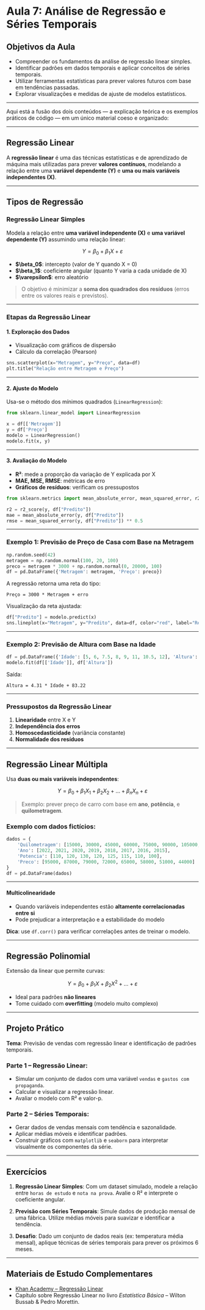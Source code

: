 # Aula 7: Análise de Regressão e Séries Temporais

## Objetivos da Aula

* Compreender os fundamentos da análise de regressão linear simples.
* Identificar padrões em dados temporais e aplicar conceitos de séries temporais.
* Utilizar ferramentas estatísticas para prever valores futuros com base em tendências passadas.
* Explorar visualizações e medidas de ajuste de modelos estatísticos.

---
Aqui está a fusão dos dois conteúdos — a explicação teórica e os exemplos práticos de código — em um único material coeso e organizado:

---

## Regressão Linear

A **regressão linear** é uma das técnicas estatísticas e de aprendizado de máquina mais utilizadas para prever **valores contínuos**, modelando a relação entre uma **variável dependente (Y)** e **uma ou mais variáveis independentes (X)**.

---

## Tipos de Regressão

### Regressão Linear Simples

Modela a relação entre **uma variável independente (X)** e **uma variável dependente (Y)** assumindo uma relação linear:

$$
Y = \beta_0 + \beta_1 X + \varepsilon
$$

* **\$\beta\_0\$**: intercepto (valor de Y quando X = 0)
* **\$\beta\_1\$**: coeficiente angular (quanto Y varia a cada unidade de X)
* **\$\varepsilon\$**: erro aleatório

> O objetivo é minimizar a **soma dos quadrados dos resíduos** (erros entre os valores reais e previstos).

---

### Etapas da Regressão Linear

#### 1. **Exploração dos Dados**

* Visualização com gráficos de dispersão
* Cálculo da correlação (Pearson)

```python
sns.scatterplot(x="Metragem", y="Preço", data=df)
plt.title("Relação entre Metragem e Preço")
```

---

#### 2. **Ajuste do Modelo**

Usa-se o método dos mínimos quadrados (`LinearRegression`):

```python
from sklearn.linear_model import LinearRegression

x = df[['Metragem']]
y = df['Preço']
modelo = LinearRegression()
modelo.fit(x, y)
```

---

#### 3. **Avaliação do Modelo**

* **R²**: mede a proporção da variação de Y explicada por X
* **MAE, MSE, RMSE**: métricas de erro
* **Gráficos de resíduos**: verificam os pressupostos

```python
from sklearn.metrics import mean_absolute_error, mean_squared_error, r2_score

r2 = r2_score(y, df["Predito"])
mae = mean_absolute_error(y, df["Predito"])
rmse = mean_squared_error(y, df["Predito"]) ** 0.5
```

---

### Exemplo 1: Previsão de Preço de Casa com Base na Metragem

```python
np.random.seed(42)
metragem = np.random.normal(100, 20, 100)
preco = metragem * 3000 + np.random.normal(0, 20000, 100)
df = pd.DataFrame({'Metragem': metragem, 'Preço': preco})
```

A regressão retorna uma reta do tipo:

```
Preço = 3000 * Metragem + erro
```

Visualização da reta ajustada:

```python
df["Predito"] = modelo.predict(x)
sns.lineplot(x="Metragem", y="Predito", data=df, color="red", label="Regressão")
```

---

### Exemplo 2: Previsão de Altura com Base na Idade

```python
df = pd.DataFrame({'Idade': [5, 6, 7.5, 8, 9, 11, 10.5, 12], 'Altura': [105, 110, 115, 120, 125, 130, 135, 140]})
modelo.fit(df[['Idade']], df['Altura'])
```

Saída:

```
Altura = 4.31 * Idade + 83.22
```

---

### Pressupostos da Regressão Linear

1. **Linearidade** entre X e Y
2. **Independência dos erros**
3. **Homoscedasticidade** (variância constante)
4. **Normalidade dos resíduos**

---

## Regressão Linear Múltipla

Usa **duas ou mais variáveis independentes**:

$$
Y = \beta_0 + \beta_1 X_1 + \beta_2 X_2 + \dots + \beta_n X_n + \varepsilon
$$

> Exemplo: prever preço de carro com base em **ano**, **potência**, e **quilometragem**.

### Exemplo com dados fictícios:

```python
dados = {
    'Quilometragem': [15000, 30000, 45000, 60000, 75000, 90000, 105000, 120000],
    'Ano': [2022, 2021, 2020, 2019, 2018, 2017, 2016, 2015],
    'Potencia': [110, 120, 130, 120, 125, 115, 110, 100],
    'Preco': [95000, 87000, 79000, 72000, 65000, 58000, 51000, 44000]
}
df = pd.DataFrame(dados)
```

---

#### Multicolinearidade

* Quando variáveis independentes estão **altamente correlacionadas entre si**
* Pode prejudicar a interpretação e a estabilidade do modelo

**Dica**: use `df.corr()` para verificar correlações antes de treinar o modelo.

---

## Regressão Polinomial

Extensão da linear que permite curvas:

$$
Y = \beta_0 + \beta_1 X + \beta_2 X^2 + \dots + \varepsilon
$$

* Ideal para padrões **não lineares**
* Tome cuidado com **overfitting** (modelo muito complexo)

---


## Projeto Prático

**Tema**: Previsão de vendas com regressão linear e identificação de padrões temporais.

### Parte 1 – Regressão Linear:

* Simular um conjunto de dados com uma variável `vendas` e `gastos com propaganda`.
* Calcular e visualizar a regressão linear.
* Avaliar o modelo com R² e valor-p.

### Parte 2 – Séries Temporais:

* Gerar dados de vendas mensais com tendência e sazonalidade.
* Aplicar médias móveis e identificar padrões.
* Construir gráficos com `matplotlib` e `seaborn` para interpretar visualmente os componentes da série.

---

## Exercícios

1. **Regressão Linear Simples**:
   Com um dataset simulado, modele a relação entre `horas de estudo` e `nota na prova`. Avalie o R² e interprete o coeficiente angular.

2. **Previsão com Séries Temporais**:
   Simule dados de produção mensal de uma fábrica. Utilize médias móveis para suavizar e identificar a tendência.

3. **Desafio**:
   Dado um conjunto de dados reais (ex: temperatura média mensal), aplique técnicas de séries temporais para prever os próximos 6 meses.

---

## Materiais de Estudo Complementares

* [Khan Academy – Regressão Linear](https://pt.khanacademy.org/math/statistics-probability/describing-relationships-quantitative-data)
* Capítulo sobre Regressão Linear no livro *Estatística Básica* – Wilton Bussab & Pedro Morettin.